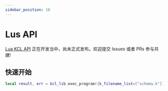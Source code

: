 ```yaml
---
sidebar_position: 10
---
```


# Lus API

[Lua KCL API](https://github.com/kcl-lang/lib/tree/main/lua) 正在开发当中，尚未正式发布。欢迎提交 Issues 或者 PRs 参与共建!

## 快速开始

```lua
local result, err = kcl_lib.exec_program({k_filename_list=["schema.k"]})
```
